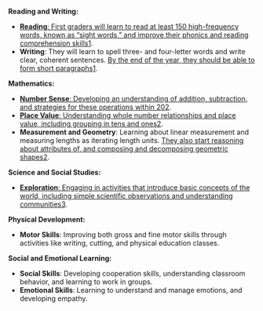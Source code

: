 **Reading and Writing:**

-   [**Reading**: First graders will learn to read at least 150 high-frequency words, known as “sight words,” and improve their phonics and reading comprehension skills](https://www.parents.com/kids/education/elementary-school/what-your-kid-will-learn-in-first-grade/)[1](https://www.parents.com/kids/education/elementary-school/what-your-kid-will-learn-in-first-grade/).
-   **Writing**: They will learn to spell three- and four-letter words and write clear, coherent sentences. [By the end of the year, they should be able to form short paragraphs](https://www.parents.com/kids/education/elementary-school/what-your-kid-will-learn-in-first-grade/)[1](https://www.parents.com/kids/education/elementary-school/what-your-kid-will-learn-in-first-grade/).

**Mathematics:**

-   [**Number Sense**: Developing an understanding of addition, subtraction, and strategies for these operations within 20](https://www.parents.com/kids/education/elementary-school/what-your-kid-will-learn-in-first-grade/)[2](https://www.thecorestandards.org/Math/Content/1/introduction/).
-   [**Place Value**: Understanding whole number relationships and place value, including grouping in tens and ones](https://www.parents.com/kids/education/elementary-school/what-your-kid-will-learn-in-first-grade/)[2](https://www.thecorestandards.org/Math/Content/1/introduction/).
-   **Measurement and Geometry**: Learning about linear measurement and measuring lengths as iterating length units. [They also start reasoning about attributes of, and composing and decomposing geometric shapes](https://www.parents.com/kids/education/elementary-school/what-your-kid-will-learn-in-first-grade/)[2](https://www.thecorestandards.org/Math/Content/1/introduction/).

**Science and Social Studies:**

-   [**Exploration**: Engaging in activities that introduce basic concepts of the world, including simple scientific observations and understanding communities](https://www.parents.com/kids/education/elementary-school/what-your-kid-will-learn-in-first-grade/)[3](https://www.scholastic.com/parents/school-success/school-success-guides/guide-to-1st-grade.html).

**Physical Development:**

-   **Motor Skills**: Improving both gross and fine motor skills through activities like writing, cutting, and physical education classes.

**Social and Emotional Learning:**

-   **Social Skills**: Developing cooperation skills, understanding classroom behavior, and learning to work in groups.
-   **Emotional Skills**: Learning to understand and manage emotions, and developing empathy.